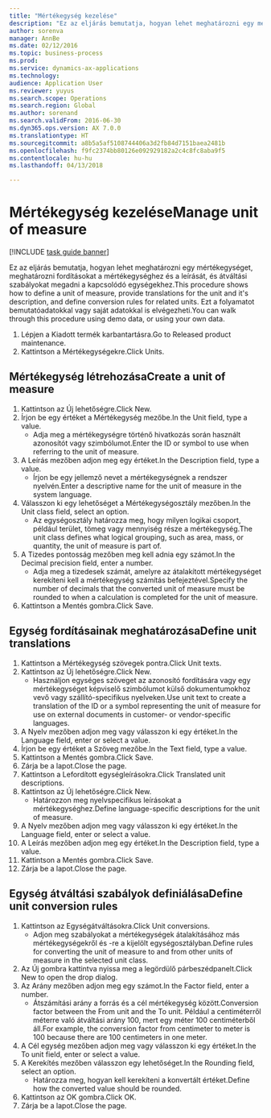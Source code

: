 ```yaml
--- 
title: "Mértékegység kezelése"
description: "Ez az eljárás bemutatja, hogyan lehet meghatározni egy mértékegységet, meghatározni fordításokat a mértékegységhez és a leírását, és átváltási szabályokat megadni a kapcsolódó egységekhez."
author: sorenva
manager: AnnBe
ms.date: 02/12/2016
ms.topic: business-process
ms.prod: 
ms.service: dynamics-ax-applications
ms.technology: 
audience: Application User
ms.reviewer: yuyus
ms.search.scope: Operations
ms.search.region: Global
ms.author: sorenand
ms.search.validFrom: 2016-06-30
ms.dyn365.ops.version: AX 7.0.0
ms.translationtype: HT
ms.sourcegitcommit: a8b5a5af5108744406a3d2fb84d7151baea2481b
ms.openlocfilehash: f9fc2374bb80126e092929182a2c4c8fc8aba9f5
ms.contentlocale: hu-hu
ms.lasthandoff: 04/13/2018

---
```

# <a name="manage-unit-of-measure"></a><span data-ttu-id="f7419-103">Mértékegység kezelése</span><span class="sxs-lookup"><span data-stu-id="f7419-103">Manage unit of measure</span></span>

[!INCLUDE [task guide banner](../../includes/task-guide-banner.md)]

<span data-ttu-id="f7419-104">Ez az eljárás bemutatja, hogyan lehet meghatározni egy mértékegységet, meghatározni fordításokat a mértékegységhez és a leírását, és átváltási szabályokat megadni a kapcsolódó egységekhez.</span><span class="sxs-lookup"><span data-stu-id="f7419-104">This procedure shows how to define a unit of measure, provide translations for the unit and it's description, and define conversion rules for related units.</span></span> <span data-ttu-id="f7419-105">Ezt a folyamatot bemutatóadatokkal vagy saját adatokkal is elvégezheti.</span><span class="sxs-lookup"><span data-stu-id="f7419-105">You can walk through this procedure using demo data, or using your own data.</span></span>

1. <span data-ttu-id="f7419-106">Lépjen a Kiadott termék karbantartásra.</span><span class="sxs-lookup"><span data-stu-id="f7419-106">Go to Released product maintenance.</span></span>
2. <span data-ttu-id="f7419-107">Kattintson a Mértékegységekre.</span><span class="sxs-lookup"><span data-stu-id="f7419-107">Click Units.</span></span>

## <a name="create-a-unit-of-measure"></a><span data-ttu-id="f7419-108">Mértékegység létrehozása</span><span class="sxs-lookup"><span data-stu-id="f7419-108">Create a unit of measure</span></span>
1. <span data-ttu-id="f7419-109">Kattintson az Új lehetőségre.</span><span class="sxs-lookup"><span data-stu-id="f7419-109">Click New.</span></span>
2. <span data-ttu-id="f7419-110">Írjon be egy értéket a Mértékegység mezőbe.</span><span class="sxs-lookup"><span data-stu-id="f7419-110">In the Unit field, type a value.</span></span>
    * <span data-ttu-id="f7419-111">Adja meg a mértékegységre történő hivatkozás során használt azonosítót vagy szimbólumot.</span><span class="sxs-lookup"><span data-stu-id="f7419-111">Enter the ID or symbol to use when referring to the unit of measure.</span></span>  
3. <span data-ttu-id="f7419-112">A Leírás mezőben adjon meg egy értéket.</span><span class="sxs-lookup"><span data-stu-id="f7419-112">In the Description field, type a value.</span></span>
    * <span data-ttu-id="f7419-113">Írjon be egy jellemző nevet a mértékegységnek a rendszer nyelvén.</span><span class="sxs-lookup"><span data-stu-id="f7419-113">Enter a descriptive name for the unit of measure in the system language.</span></span>  
4. <span data-ttu-id="f7419-114">Válasszon ki egy lehetőséget a Mértékegységosztály mezőben.</span><span class="sxs-lookup"><span data-stu-id="f7419-114">In the Unit class field, select an option.</span></span>
    * <span data-ttu-id="f7419-115">Az egységosztály határozza meg, hogy milyen logikai csoport, például terület, tömeg vagy mennyiség része a mértékegység.</span><span class="sxs-lookup"><span data-stu-id="f7419-115">The unit class defines what logical grouping, such as area, mass, or quantity, the unit of measure is part of.</span></span>  
5. <span data-ttu-id="f7419-116">A Tizedes pontosság mezőben meg kell adnia egy számot.</span><span class="sxs-lookup"><span data-stu-id="f7419-116">In the Decimal precision field, enter a number.</span></span>
    * <span data-ttu-id="f7419-117">Adja meg a tizedesek számát, amelyre az átalakított mértékegységet kerekíteni kell a mértékegység számítás befejeztével.</span><span class="sxs-lookup"><span data-stu-id="f7419-117">Specify the number of decimals that the converted unit of measure must be rounded to when a calculation is completed for the unit of measure.</span></span>  
6. <span data-ttu-id="f7419-118">Kattintson a Mentés gombra.</span><span class="sxs-lookup"><span data-stu-id="f7419-118">Click Save.</span></span>

## <a name="define-unit-translations"></a><span data-ttu-id="f7419-119">Egység fordításainak meghatározása</span><span class="sxs-lookup"><span data-stu-id="f7419-119">Define unit translations</span></span>
1. <span data-ttu-id="f7419-120">Kattintson a Mértékegység szövegek pontra.</span><span class="sxs-lookup"><span data-stu-id="f7419-120">Click Unit texts.</span></span>
2. <span data-ttu-id="f7419-121">Kattintson az Új lehetőségre.</span><span class="sxs-lookup"><span data-stu-id="f7419-121">Click New.</span></span>
    * <span data-ttu-id="f7419-122">Használjon egységes szöveget az azonosító fordítására vagy egy mértékegységet képviselő szimbólumot külső dokumentumokhoz vevő vagy szállító-specifikus nyelveken.</span><span class="sxs-lookup"><span data-stu-id="f7419-122">Use unit text to create a translation of the ID or a symbol representing the unit of measure for use on external documents in customer- or vendor-specific languages.</span></span>  
3. <span data-ttu-id="f7419-123">A Nyelv mezőben adjon meg vagy válasszon ki egy értéket.</span><span class="sxs-lookup"><span data-stu-id="f7419-123">In the Language field, enter or select a value.</span></span>
4. <span data-ttu-id="f7419-124">Írjon be egy értéket a Szöveg mezőbe.</span><span class="sxs-lookup"><span data-stu-id="f7419-124">In the Text field, type a value.</span></span>
5. <span data-ttu-id="f7419-125">Kattintson a Mentés gombra.</span><span class="sxs-lookup"><span data-stu-id="f7419-125">Click Save.</span></span>
6. <span data-ttu-id="f7419-126">Zárja be a lapot.</span><span class="sxs-lookup"><span data-stu-id="f7419-126">Close the page.</span></span>
7. <span data-ttu-id="f7419-127">Kattintson a Lefordított egységleírásokra.</span><span class="sxs-lookup"><span data-stu-id="f7419-127">Click Translated unit descriptions.</span></span>
8. <span data-ttu-id="f7419-128">Kattintson az Új lehetőségre.</span><span class="sxs-lookup"><span data-stu-id="f7419-128">Click New.</span></span>
    * <span data-ttu-id="f7419-129">Határozzon meg nyelvspecifikus leírásokat a mértékegységhez.</span><span class="sxs-lookup"><span data-stu-id="f7419-129">Define language-specific descriptions for the unit of measure.</span></span>  
9. <span data-ttu-id="f7419-130">A Nyelv mezőben adjon meg vagy válasszon ki egy értéket.</span><span class="sxs-lookup"><span data-stu-id="f7419-130">In the Language field, enter or select a value.</span></span>
10. <span data-ttu-id="f7419-131">A Leírás mezőben adjon meg egy értéket.</span><span class="sxs-lookup"><span data-stu-id="f7419-131">In the Description field, type a value.</span></span>
11. <span data-ttu-id="f7419-132">Kattintson a Mentés gombra.</span><span class="sxs-lookup"><span data-stu-id="f7419-132">Click Save.</span></span>
12. <span data-ttu-id="f7419-133">Zárja be a lapot.</span><span class="sxs-lookup"><span data-stu-id="f7419-133">Close the page.</span></span>

## <a name="define-unit-conversion-rules"></a><span data-ttu-id="f7419-134">Egység átváltási szabályok definiálása</span><span class="sxs-lookup"><span data-stu-id="f7419-134">Define unit conversion rules</span></span>
1. <span data-ttu-id="f7419-135">Kattintson az Egységátváltásokra.</span><span class="sxs-lookup"><span data-stu-id="f7419-135">Click Unit conversions.</span></span>
    * <span data-ttu-id="f7419-136">Adjon meg szabályokat a mértékegységek átalakításához más mértékegységekről és -re a kijelölt egységosztályban.</span><span class="sxs-lookup"><span data-stu-id="f7419-136">Define rules for converting the unit of measure to and from other units of measure in the selected unit class.</span></span>  
2. <span data-ttu-id="f7419-137">Az Új gombra kattintva nyissa meg a legördülő párbeszédpanelt.</span><span class="sxs-lookup"><span data-stu-id="f7419-137">Click New to open the drop dialog.</span></span>
3. <span data-ttu-id="f7419-138">Az Arány mezőben adjon meg egy számot.</span><span class="sxs-lookup"><span data-stu-id="f7419-138">In the Factor field, enter a number.</span></span>
    * <span data-ttu-id="f7419-139">Átszámítási arány a forrás és a cél mértékegység között.</span><span class="sxs-lookup"><span data-stu-id="f7419-139">Conversion factor between the From unit and the To unit.</span></span> <span data-ttu-id="f7419-140">Például a centiméterről méterre való átváltási arány 100, mert egy méter 100 centiméterből áll.</span><span class="sxs-lookup"><span data-stu-id="f7419-140">For example, the conversion factor from centimeter to meter is 100 because there are 100 centimeters in one meter.</span></span>  
4. <span data-ttu-id="f7419-141">A Cél egység mezőben adjon meg vagy válasszon ki egy értéket.</span><span class="sxs-lookup"><span data-stu-id="f7419-141">In the To unit field, enter or select a value.</span></span>
5. <span data-ttu-id="f7419-142">A Kerekítés mezőben válasszon egy lehetőséget.</span><span class="sxs-lookup"><span data-stu-id="f7419-142">In the Rounding field, select an option.</span></span>
    * <span data-ttu-id="f7419-143">Határozza meg, hogyan kell kerekíteni a konvertált értéket.</span><span class="sxs-lookup"><span data-stu-id="f7419-143">Define how the converted value should be rounded.</span></span>  
6. <span data-ttu-id="f7419-144">Kattintson az OK gombra.</span><span class="sxs-lookup"><span data-stu-id="f7419-144">Click OK.</span></span>
7. <span data-ttu-id="f7419-145">Zárja be a lapot.</span><span class="sxs-lookup"><span data-stu-id="f7419-145">Close the page.</span></span>


